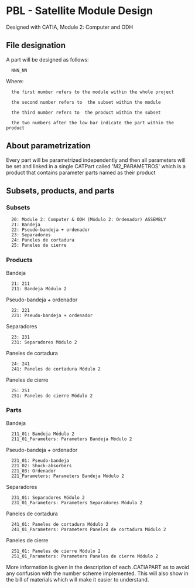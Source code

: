 # PBL - Satellite Module Design
 
Designed with CATIA, Module 2: Computer and ODH



## File designation

A part will be designed as follows:
      
      NNN_NN

Where:

      the first number refers to the module within the whole project

      the second number refers to  the subset within the module

      the third number refers to  the product within the subset

      the two numbers after the low bar indicate the part within the product
  
## About parametrization

Every part will be parametrized independently and then all parameters will be set and linked in a single CATPart called 'M2_PARAMETROS' which is a product that contains parameter parts named as their product
 

## Subsets, products, and parts 

### Subsets
      20: Module 2: Computer & ODH (Módulo 2: Ordenador) ASSEMBLY
      21: Bandeja
      22: Pseudo-bandeja + ordenador
      23: Separadores
      24: Paneles de cortadura
      25: Paneles de cierre

### Products

Bandeja

      21: 211
      211: Bandeja Módulo 2

Pseudo-bandeja + ordenador

      22: 221
      221: Pseudo-bandeja + ordenador
      
Separadores

      23: 231
      231: Separadores Módulo 2

Paneles de cortadura

      24: 241
      241: Paneles de cortadura Módulo 2

Paneles de cierre

      25: 251
      251: Paneles de cierre Módulo 2


### Parts

Bandeja

      211_01: Bandeja Módulo 2
      211_01_Parameters: Parameters Bandeja Módulo 2

Pseudo-bandeja + ordenador

      221_01: Pseudo-bandeja
      221_02: Shock-absorbers
      221_03: Ordenador
      221_Parameters: Parameters Bandeja Módulo 2
      
Separadores

      231_01: Separadores Módulo 2
      231_01_Parameters: Parameters Separadores Módulo 2
      
Paneles de cortadura

      241_01: Paneles de cortadura Módulo 2
      241_01_Parameters: Parameters Paneles de cortadura Módulo 2

Paneles de cierre

      251_01: Paneles de cierre Módulo 2
      251_01_Parameters: Parameters Paneles de cierre Módulo 2
      
      
More information is given in the description of each .CATIAPART as to avoid any confusion with the number scheme implemented. This will also show in the bill of materials which will make it easier to understand.
